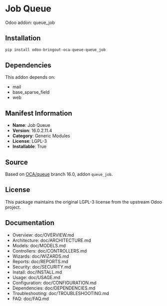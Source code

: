 # Job Queue

Odoo addon: queue_job

## Installation

```bash
pip install odoo-bringout-oca-queue-queue_job
```

## Dependencies

This addon depends on:
- mail
- base_sparse_field
- web

## Manifest Information

- **Name**: Job Queue
- **Version**: 16.0.2.11.4
- **Category**: Generic Modules
- **License**: LGPL-3
- **Installable**: True

## Source

Based on [OCA/queue](https://github.com/OCA/queue) branch 16.0, addon `queue_job`.

## License

This package maintains the original LGPL-3 license from the upstream Odoo project.

## Documentation

- Overview: doc/OVERVIEW.md
- Architecture: doc/ARCHITECTURE.md
- Models: doc/MODELS.md
- Controllers: doc/CONTROLLERS.md
- Wizards: doc/WIZARDS.md
- Reports: doc/REPORTS.md
- Security: doc/SECURITY.md
- Install: doc/INSTALL.md
- Usage: doc/USAGE.md
- Configuration: doc/CONFIGURATION.md
- Dependencies: doc/DEPENDENCIES.md
- Troubleshooting: doc/TROUBLESHOOTING.md
- FAQ: doc/FAQ.md
